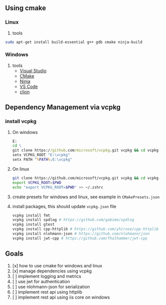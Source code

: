 
## Using cmake

### Linux

1. tools

```bash
sudo apt-get install build-essential g++ gdb cmake ninja-build
```

### Windows

1. tools
    - [Visual Studio](https://visualstudio.microsoft.com/ko/vs/)
    - [CMake](https://cmake.org/download/)
    - [Ninja](https://ninja-build.org/)
    - [VS Code](https://code.visualstudio.com/)
    - [clion](https://www.jetbrains.com/clion/)

## Dependency Management via vcpkg

### install vcpkg

1. On windows
    
    ```cmd
    E:
    cd \
    git clone https://github.com/microsoft/vcpkg.git vcpkg && cd vcpkg && bootstrap-vcpkg.bat
    setx VCPKG_ROOT "E:\vcpkg"
    setx PATH "%PATH%;E:\vcpkg"
    ```
2. On linux

    ```bash
    git clone https://github.com/microsoft/vcpkg.git vcpkg && cd vcpkg && ./bootstrap-vcpkg.sh
    export VCPKG_ROOT=$PWD
    echo "export VCPKG_ROOT=$PWD" >> ~/.zshrc
    ```
3. create presets for windows and linux, see example in `CMakePresets.json`
4. install packages, this should update `vcpkg.json` file

    ```bash
    vcpkg install fmt
    vcpkg install spdlog # https://github.com/gabime/spdlog
    vcpkg install gtest
    vcpkg install cpp-httplib # https://github.com/yhirose/cpp-httplib
    vcpkg install nlohmann-json # https://github.com/nlohmann/json
    vcpkg install jwt-cpp # https://github.com/Thalhammer/jwt-cpp
    ```

## Goals

1. [x] how to use cmake for windows and linux
2. [x] manage dependencies using vcpkg
3. [ ] implement logging and metrics
4. [ ] use jwt for authentication
5. [ ] use nlohmann-json for serialization
6. [ ] implement rest api using httplib
7. [ ] implement rest api using iis core on windows